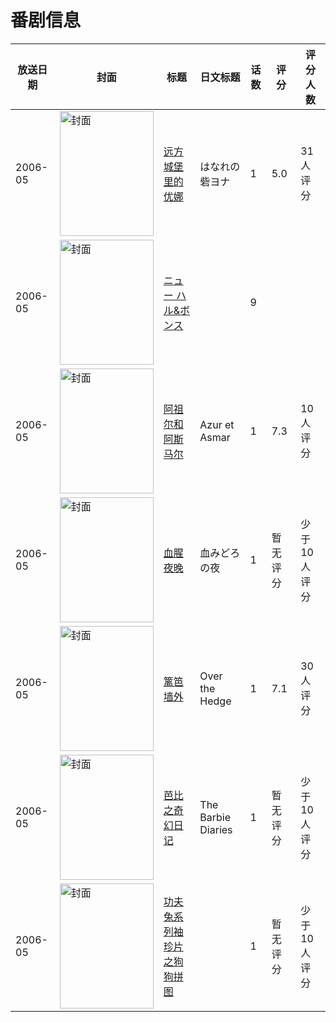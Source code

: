 # 番剧信息

|放送日期|封面|标题|日文标题|话数|评分|评分人数|
|---|---|---|---|---|---|---|
|2006-05|<img src="//lain.bgm.tv/pic/cover/c/b4/9b/9324_R5114.jpg" alt="封面" style="width:150px;height:200px;object-fit:cover;">|[远方城堡里的优娜](https://bangumi.tv/subject/9324)|はなれの砦ヨナ|1|5.0|31人评分|
|2006-05|<img src="//lain.bgm.tv/pic/cover/c/56/5d/118798_3V89V.jpg" alt="封面" style="width:150px;height:200px;object-fit:cover;">|[ニュー ハル&ボンス](https://bangumi.tv/subject/118798)||9|||
|2006-05|<img src="//lain.bgm.tv/pic/cover/c/59/b2/35921_7BBsW.jpg" alt="封面" style="width:150px;height:200px;object-fit:cover;">|[阿祖尔和阿斯马尔](https://bangumi.tv/subject/35921)|Azur et Asmar|1|7.3|10人评分|
|2006-05|<img src="//lain.bgm.tv/pic/cover/c/62/0c/113235_bcqM2.jpg" alt="封面" style="width:150px;height:200px;object-fit:cover;">|[血腥夜晚](https://bangumi.tv/subject/113235)|血みどろの夜|1|暂无评分|少于10人评分|
|2006-05|<img src="//lain.bgm.tv/pic/cover/c/74/cf/58958_X9lmZ.jpg" alt="封面" style="width:150px;height:200px;object-fit:cover;">|[篱笆墙外](https://bangumi.tv/subject/58958)|Over the Hedge|1|7.1|30人评分|
|2006-05|<img src="//lain.bgm.tv/pic/cover/c/ec/bd/116173_EE9Q2.jpg" alt="封面" style="width:150px;height:200px;object-fit:cover;">|[芭比之奇幻日记](https://bangumi.tv/subject/116173)|The Barbie Diaries|1|暂无评分|少于10人评分|
|2006-05|<img src="//lain.bgm.tv/pic/cover/c/a2/ae/100653_QZCeX.jpg" alt="封面" style="width:150px;height:200px;object-fit:cover;">|[功夫兔系列袖珍片之狗狗拼图](https://bangumi.tv/subject/100653)||1|暂无评分|少于10人评分|
